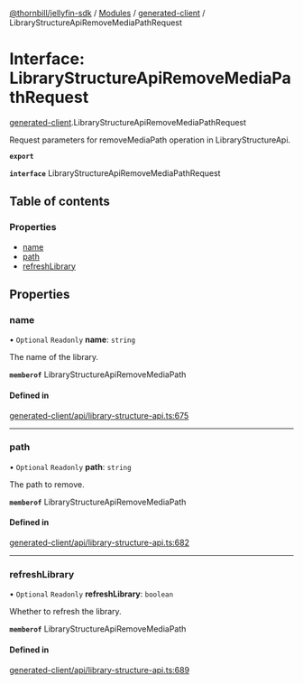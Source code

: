 [@thornbill/jellyfin-sdk](../README.md) / [Modules](../modules.md) / [generated-client](../modules/generated_client.md) / LibraryStructureApiRemoveMediaPathRequest

# Interface: LibraryStructureApiRemoveMediaPathRequest

[generated-client](../modules/generated_client.md).LibraryStructureApiRemoveMediaPathRequest

Request parameters for removeMediaPath operation in LibraryStructureApi.

**`export`**

**`interface`** LibraryStructureApiRemoveMediaPathRequest

## Table of contents

### Properties

- [name](generated_client.LibraryStructureApiRemoveMediaPathRequest.md#name)
- [path](generated_client.LibraryStructureApiRemoveMediaPathRequest.md#path)
- [refreshLibrary](generated_client.LibraryStructureApiRemoveMediaPathRequest.md#refreshlibrary)

## Properties

### name

• `Optional` `Readonly` **name**: `string`

The name of the library.

**`memberof`** LibraryStructureApiRemoveMediaPath

#### Defined in

[generated-client/api/library-structure-api.ts:675](https://github.com/thornbill/jellyfin-sdk-typescript/blob/c68c853/src/generated-client/api/library-structure-api.ts#L675)

___

### path

• `Optional` `Readonly` **path**: `string`

The path to remove.

**`memberof`** LibraryStructureApiRemoveMediaPath

#### Defined in

[generated-client/api/library-structure-api.ts:682](https://github.com/thornbill/jellyfin-sdk-typescript/blob/c68c853/src/generated-client/api/library-structure-api.ts#L682)

___

### refreshLibrary

• `Optional` `Readonly` **refreshLibrary**: `boolean`

Whether to refresh the library.

**`memberof`** LibraryStructureApiRemoveMediaPath

#### Defined in

[generated-client/api/library-structure-api.ts:689](https://github.com/thornbill/jellyfin-sdk-typescript/blob/c68c853/src/generated-client/api/library-structure-api.ts#L689)
